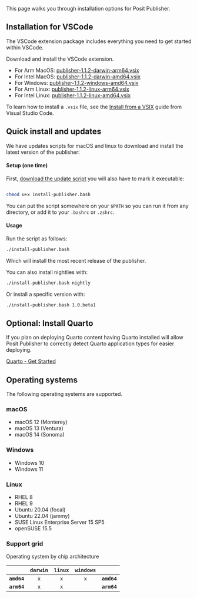 This page walks you through installation options for Posit Publisher.

## Installation for VSCode

The VSCode extension package includes everything you need to get started within
VSCode.

Download and install the VSCode extension.

- For Arm MacOS: [publisher-1.1.2-darwin-arm64.vsix](https://cdn.posit.co/publisher/releases/tags/v1.1.2/publisher-1.1.2-darwin-arm64.vsix)
- For Intel MacOS: [publisher-1.1.2-darwin-amd64.vsix](https://cdn.posit.co/publisher/releases/tags/v1.1.2/publisher-1.1.2-darwin-amd64.vsix)
- For Windows: [publisher-1.1.2-windows-amd64.vsix](https://cdn.posit.co/publisher/releases/tags/v1.1.2/publisher-1.1.2-windows-amd64.vsix)
- For Arm Linux: [publisher-1.1.2-linux-arm64.vsix](https://cdn.posit.co/publisher/releases/tags/v1.1.2/publisher-1.1.2-linux-arm64.vsix)
- For Intel Linux: [publisher-1.1.2-linux-amd64.vsix](https://cdn.posit.co/publisher/releases/tags/v1.1.2/publisher-1.1.2-linux-amd64.vsix)

To learn how to install a `.vsix` file, see the [Install from a
VSIX](https://code.visualstudio.com/docs/editor/extension-marketplace#_install-from-a-vsix)
guide from Visual Studio Code.

## Quick install and updates

We have updates scripts for macOS and linux to download and install the latest version of the publisher:

#### Setup (one time)

First, [download the update script](https://raw.githubusercontent.com/posit-dev/publisher/main/install-publisher.bash) you will also have to mark it executable:

```bash

chmod u+x install-publisher.bash
```

You can put the script somewhere on your `$PATH` so you can run it from any directory, or add it to your `.bashrc` or `.zshrc`.

#### Usage

Run the script as follows:

```bash
./install-publisher.bash
```

Which will install the most recent release of the publisher.

You can also install nightlies with:

```bash
./install-publisher.bash nightly
```

Or install a specific version with:

```bash
./install-publisher.bash 1.0.beta1
```

## Optional: Install Quarto

If you plan on deploying Quarto content having Quarto installed will allow
Posit Publisher to correctly detect Quarto application types for easier
deploying.

[Quarto - Get Started](https://quarto.org/docs/get-started/)

## Operating systems

The following operating systems are supported.

### macOS

- macOS 12 (Monterey)
- macOS 13 (Ventura)
- macOS 14 (Sonoma)

### Windows

- Windows 10
- Windows 11

### Linux

- RHEL 8
- RHEL 9
- Ubuntu 20.04 (focal)
- Ubuntu 22.04 (jammy)
- SUSE Linux Enterprise Server 15 SP5
- openSUSE 15.5

### Support grid

Operating system by chip architecture

|             | `darwin` | `linux` | `windows` |             |
| ----------: | :------: | :-----: | :-------: | :---------- |
| **`amd64`** |   `x`    |   `x`   |    `x`    | **`amd64`** |
| **`arm64`** |   `x`    |   `x`   |           | **`arm64`** |
